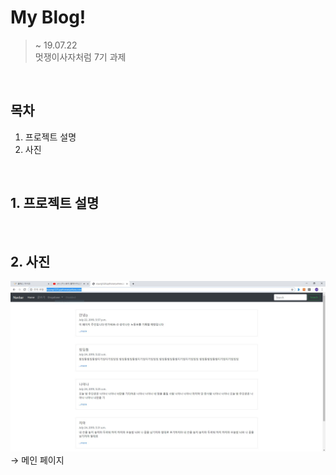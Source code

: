 # My Blog!
> ~ 19.07.22 <br>
> 멋쟁이사자처럼 7기 과제

<br>

## 목차
1. 프로젝트 설명
2. 사진

<br>

## 1. 프로젝트 설명


<br>

## 2. 사진
![ex_screenshot](./img/blog.jpg) <br>
→ 메인 페이지
